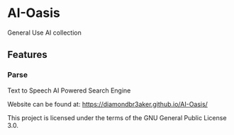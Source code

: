# AI-Oasis
General Use AI collection

## Features

### Parse
Text to Speech AI Powered Search Engine


Website can be found at: https://diamondbr3aker.github.io/AI-Oasis/


This project is licensed under the terms of the GNU General Public License 3.0.
